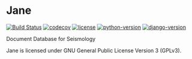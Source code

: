 # Jane

[![Build Status](https://travis-ci.org/krischer/jane.svg?branch=master)](https://travis-ci.org/krischer/jane) [![codecov](https://codecov.io/gh/krischer/jane/branch/master/graph/badge.svg)](https://codecov.io/gh/krischer/jane) [![license](https://img.shields.io/badge/license-GPLv3-F57F17.svg)](http://www.gnu.org/licenses/gpl.html) [![python-version](https://img.shields.io/badge/python-3.4,3.5-blue.svg)](http://python.org)
[![django-version](https://img.shields.io/badge/django-1.9-850A8B.svg)](https://www.djangoproject.com/)

Document Database for Seismology

Jane is licensed under GNU General Public License Version 3 (GPLv3).
